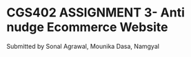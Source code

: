 # CGS402 ASSIGNMENT 3- Anti nudge Ecommerce Website

Submitted by Sonal Agrawal, Mounika Dasa, Namgyal